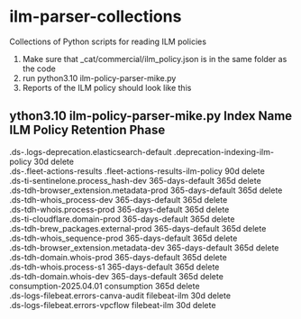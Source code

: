 # ilm-parser-collections
Collections of Python scripts for reading ILM policies

1. Make sure that _cat/commercial/ilm_policy.json is in the same folder as the code
2. run python3.10 ilm-policy-parser-mike.py
3. Reports of the ILM policy should look like this

ython3.10 ilm-policy-parser-mike.py
Index Name                                                                       ILM Policy                Retention  Phase     
----------------------------------------------------------------------------------------------------------------------------------
.ds-.logs-deprecation.elasticsearch-default                                      .deprecation-indexing-ilm-policy 30d        delete    
.ds-.fleet-actions-results                                                       .fleet-actions-results-ilm-policy 90d        delete    
.ds-ti-sentinelone.process_hash-dev                                              365-days-default          365d       delete    
.ds-tdh-browser_extension.metadata-prod                                          365-days-default          365d       delete    
.ds-tdh-whois_process-dev                                                        365-days-default          365d       delete    
.ds-tdh-whois.process-prod                                                       365-days-default          365d       delete    
.ds-ti-cloudflare.domain-prod                                                    365-days-default          365d       delete    
.ds-tdh-brew_packages.external-prod                                              365-days-default          365d       delete    
.ds-tdh-whois_sequence-prod                                                      365-days-default          365d       delete    
.ds-tdh-browser_extension.metadata-dev                                           365-days-default          365d       delete    
.ds-tdh-domain.whois-prod                                                        365-days-default          365d       delete    
.ds-tdh-whois.process-s1                                                         365-days-default          365d       delete    
.ds-tdh-domain.whois-dev                                                         365-days-default          365d       delete    
consumption-2025.04.01                                                           consumption               365d       delete    
.ds-logs-filebeat.errors-canva-audit                                             filebeat-ilm              30d        delete    
.ds-logs-filebeat.errors-vpcflow                                                 filebeat-ilm              30d        delete    

